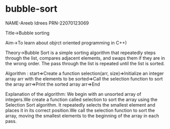 # bubble-sort
NAME-Areeb Idrees
PRN-22070123069

Title->Bubble sorting

Aim->To learn about objrct oriented programming in C++)

Theory->Bubble Sort is a simple sorting algorithm that repeatedly steps through the list, compares adjacent elements, and swaps them if they are in the wrong order. The pass through the list is repeated until the list is sorted. 

Algorithm :
start=>Create a function selection(arr, size)=>Initialize an integer array arr with the elements to be sorted=>Call the selection function to sort the array arr=>Print the sorted array arr=>End

Explanation of the algorithm:
We begin with an unsorted array of integers.We create a function called selection to sort the array using the Selection Sort algorithm. It repeatedly selects the smallest element and places it in its correct position.We call the selection function to sort the array, moving the smallest elements to the beginning of the array in each pass.
 
